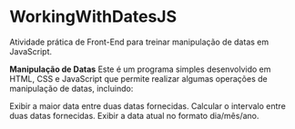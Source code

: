 # WorkingWithDatesJS
Atividade prática de Front-End para treinar manipulação de datas em JavaScript.

**Manipulação de Datas**
Este é um programa simples desenvolvido em HTML, CSS e JavaScript que permite realizar algumas operações de manipulação de datas, incluindo:

Exibir a maior data entre duas datas fornecidas.
Calcular o intervalo entre duas datas fornecidas.
Exibir a data atual no formato dia/mês/ano.
